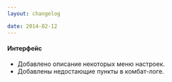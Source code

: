 ```yaml
---
layout: changelog

date: 2014-02-12
---
```


#### Интерфейс

- Добавлено описание некоторых меню настроек.
- Добавлены недостающие пункты в комбат-логе.